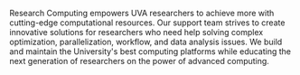 <p class=lead>
Research Computing empowers UVA researchers to achieve more with cutting-edge computational resources. Our support team strives to create innovative solutions for researchers who need 
help solving complex optimization, parallelization, workflow, and data analysis issues. We build and maintain the University's best computing platforms while educating the next 
generation of researchers on the power of advanced computing.
<div style="height:400px;"></div>
